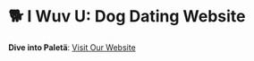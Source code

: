#  🐕 I Wuv U: Dog Dating Website 

**Dive into Paletä**: [Visit Our Website](https://mountain-madness.vercel.app/)<br>

